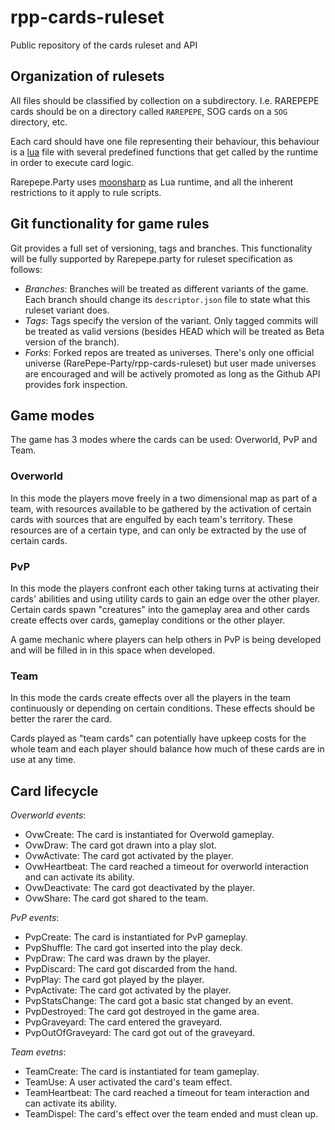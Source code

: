 # rpp-cards-ruleset
Public repository of the cards ruleset and API

## Organization of rulesets

All files should be classified by collection on a subdirectory. I.e. RAREPEPE cards should be on a directory called `RAREPEPE`, SOG cards on a `SOG` directory, etc.

Each card should have one file representing their behaviour, this behaviour is a [lua] file with several predefined functions that get called by the runtime in order to execute card logic.

Rarepepe.Party uses [moonsharp] as Lua runtime, and all the inherent restrictions to it apply to rule scripts.

## Git functionality for game rules

Git provides a full set of versioning, tags and branches. This functionality will be fully supported by Rarepepe.party for ruleset specification as follows:

 * _Branches_: Branches will be treated as different variants of the game. Each branch should change its `descriptor.json` file to state what this ruleset variant does.
 * _Tags_: Tags specify the version of the variant. Only tagged commits will be treated as valid versions (besides HEAD which will be treated as Beta version of the branch).
 * _Forks_: Forked repos are treated as universes. There's only one official universe (RarePepe-Party/rpp-cards-ruleset) but user made universes are encouraged and will be actively promoted as long as the Github API provides fork inspection.

## Game modes

The game has 3 modes where the cards can be used: Overworld, PvP and Team.

### Overworld

In this mode the players move freely in a two dimensional map as part of a team, with resources available to be gathered by the activation of certain cards with sources that are engulfed by each team's territory. These resources are of a certain type, and can only be extracted by the use of certain cards.

### PvP

In this mode the players confront each other taking turns at activating their cards' abilities and using utility cards to gain an edge over the other player. Certain cards spawn "creatures" into the gameplay area and other cards create effects over cards, gameplay conditions or the other player.

A game mechanic where players can help others in PvP is being developed and will be filled in in this space when developed.

### Team

In this mode the cards create effects over all the players in the team continuously or depending on certain conditions. These effects should be better the rarer the card.

Cards played as "team cards" can potentially have upkeep costs for the whole team and each player should balance how much of these cards are in use at any time.

## Card lifecycle

_Overworld events_:

 * OvwCreate: The card is instantiated for Overwold gameplay. 
 * OvwDraw: The card got drawn into a play slot.
 * OvwActivate: The card got activated by the player.
 * OvwHeartbeat: The card reached a timeout for overworld interaction and can activate its ability.
 * OvwDeactivate: The card got deactivated by the player.
 * OvwShare: The card got shared to the team.

_PvP events_:

 * PvpCreate: The card is instantiated for PvP gameplay.
 * PvpShuffle: The card got inserted into the play deck.
 * PvpDraw: The card was drawn by the player.
 * PvpDiscard: The card got discarded from the hand.
 * PvpPlay: The card got played by the player.
 * PvpActivate: The card got activated by the player.
 * PvpStatsChange: The card got a basic stat changed by an event.
 * PvpDestroyed: The card got destroyed in the game area.
 * PvpGraveyard: The card entered the graveyard.
 * PvpOutOfGraveyard: The card got out of the graveyard.

_Team evetns_:

 * TeamCreate: The card is instantiated for team gameplay.
 * TeamUse: A user activated the card's team effect.
 * TeamHeartbeat: The card reached a timeout for team interaction and can activate its ability.
 * TeamDispel: The card's effect over the team ended and must clean up.

[lua]: https://www.lua.org
[moonsharp]: http://www.moonsharp.org/
